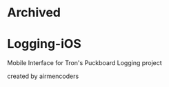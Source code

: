 # Archived

# Logging-iOS 
Mobile Interface for Tron's Puckboard Logging project

created by airmencoders 
 
